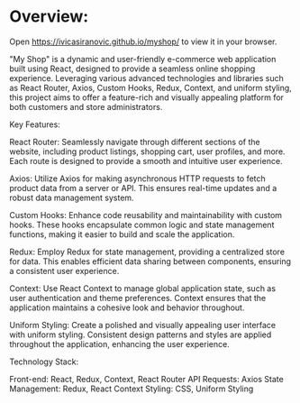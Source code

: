 # Overview:

Open https://ivicasiranovic.github.io/myshop/ to view it in your browser.

"My Shop" is a dynamic and user-friendly e-commerce web application built using React, designed to provide a seamless online shopping experience. Leveraging various advanced technologies and libraries such as React Router, Axios, Custom Hooks, Redux, Context, and uniform styling, this project aims to offer a feature-rich and visually appealing platform for both customers and store administrators.

Key Features:

React Router: Seamlessly navigate through different sections of the website, including product listings, shopping cart, user profiles, and more. Each route is designed to provide a smooth and intuitive user experience.

Axios: Utilize Axios for making asynchronous HTTP requests to fetch product data from a server or API. This ensures real-time updates and a robust data management system.

Custom Hooks: Enhance code reusability and maintainability with custom hooks. These hooks encapsulate common logic and state management functions, making it easier to build and scale the application.

Redux: Employ Redux for state management, providing a centralized store for data. This enables efficient data sharing between components, ensuring a consistent user experience.

Context: Use React Context to manage global application state, such as user authentication and theme preferences. Context ensures that the application maintains a cohesive look and behavior throughout.

Uniform Styling: Create a polished and visually appealing user interface with uniform styling. Consistent design patterns and styles are applied throughout the application, enhancing the user experience.

Technology Stack:

Front-end: React, Redux, Context, React Router
API Requests: Axios
State Management: Redux, React Context
Styling: CSS, Uniform Styling

